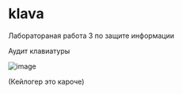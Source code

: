 # klava

Лаборатораная работа 3 по защите информации

Аудит клавиатуры

![image](https://user-images.githubusercontent.com/77233770/190459455-a3f88894-d383-464a-8af1-7b84daa2eb10.png)

(Кейлогер это кароче)
